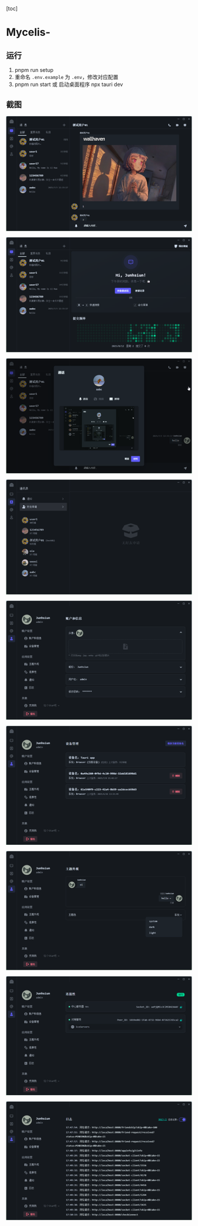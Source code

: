 [toc]

# Mycelis-

## 运行

1. pnpm run setup
2. 重命名 `.env.example` 为 `.env`，修改对应配置
3. pnpm run start 或 启动桌面程序 npx tauri dev

## 截图

![img (1)](./assets/img%20(1).png)

![img (2)](./assets/img%20(2).png)

![img (3)](./assets/img%20(3).png)

![img (4)](./assets/img%20(4).png)

![img (5)](./assets/img%20(5).png)

![img (6)](./assets/img%20(6).png)

![img (7)](./assets/img%20(7).png)

![img (8)](./assets/img%20(8).png)

![img (9)](./assets/img%20(9).png)








